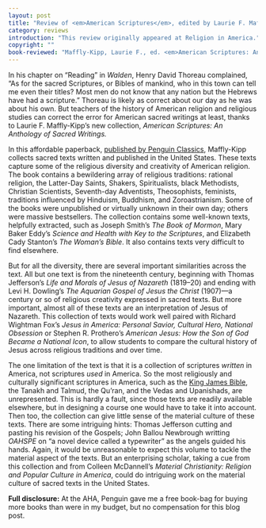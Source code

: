 ```yaml
---
layout: post
title: "Review of <em>American Scriptures</em>, edited by Laurie F. Maffly-Kipp"
category: reviews
introduction: "This review originally appeared at Religion in America."
copyright: ""
book-reviewed: "Maffly-Kipp, Laurie F., ed. <em>American Scriptures: An Anthology of Sacred Writings</em>. New York: Penguin Books, 2010. 406 pages. ISBN: 0143106198."
---
```



In his chapter on “Reading” in *Walden*, Henry David Thoreau complained, “As for the sacred Scriptures, or Bibles of mankind, who in this town can tell me even their titles? Most men do not know that any nation but the Hebrews have had a scripture.” Thoreau is likely as correct about our day as he was about his own. But teachers of the history of American religion and religious studies can correct the error for American sacred writings at least, thanks to Laurie F. Maffly-Kipp’s new collection, *American Scriptures: An Anthology of Sacred Writings.*

In this affordable paperback, [published by Penguin
Classics](http://us.penguingroup.com/nf/Book/BookDisplay/0,,9780143106197,00.html?American_Scriptures_Laurie_F._Maffly-Kipp),
Maffly-Kipp collects sacred texts written and published in the United
States. These texts capture some of the religious diversity and
creativity of American religion. The book contains a bewildering array
of religious traditions: rational religion, the Latter-Day Saints,
Shakers, Spiritualists, black Methodists, Christian Scientists,
Seventh-day Adventists, Theosophists, feminists, traditions influenced
by Hinduism, Buddhism, and Zoroastrianism. Some of the books were
unpublished or virtually unknown in their own day; others were massive
bestsellers. The collection contains some well-known texts, helpfully
extracted, such as Joseph Smith’s *The Book of Mormon*, Mary Baker
Eddy’s *Science and Health with Key to the Scriptures*, and Elizabeth
Cady Stanton’s *The Woman’s Bible*. It also contains texts very
difficult to find elsewhere.

But for all the diversity, there are several important similarities
across the text. All but one text is from the nineteenth century,
beginning with Thomas Jefferson’s *Life and Morals of Jesus of Nazareth*
(1819–20) and ending with Levi H. Dowling’s *The Aquarian Gospel of
Jesus the Christ* (1907)—a century or so of religious creativity
expressed in sacred texts. But more important, almost all of these texts
are an interpretation of Jesus of Nazareth. This collection of texts
would work well paired with Richard Wightman Fox’s *Jesus in America:
Personal Savior, Cultural Hero, National Obsession* or Stephen R.
Prothero’s *American Jesus: How the Son of God Became a National Icon*,
to allow students to compare the cultural history of Jesus across
religious traditions and over time.

The one limitation of the text is that it is a collection of scriptures
*written* in America, not scriptures *used* in America. So the most
religiously and culturally significant scriptures in America, such as
the [King James
Bible](http://religioninamerica.org/2011/01/13/npr-interview-with-philip-jenkins-on-the-king-james-bible/),
the Tanakh and Talmud, the Qu’ran, and the Vedas and Upanishads, are
unrepresented. This is hardly a fault, since those texts are readily
available elsewhere, but in designing a course one would have to take it
into account. Then too, the collection can give little sense of the
material culture of these texts. There are some intriguing hints: Thomas
Jefferson cutting and pasting his revision of the Gospels; John Ballou
Newbrough writting *OAHSPE* on “a novel device called a typewriter” as
the angels guided his hands. Again, it would be unreasonable to expect
this volume to tackle the material aspect of the texts. But an
enterprising scholar, taking a cue from this collection and from Colleen
McDannell’s *Material Christianity: Religion and Popular Culture in
America*, could do intriguing work on the material culture of sacred
texts in the United States.

**Full disclosure:** At the AHA, Penguin gave me a free book-bag for
buying more books than were in my budget, but no compensation for this
blog post.